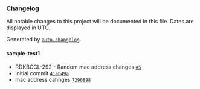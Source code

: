 ### Changelog

All notable changes to this project will be documented in this file. Dates are displayed in UTC.

Generated by [`auto-changelog`](https://github.com/CookPete/auto-changelog).

#### sample-test1

- RDKBCCL-292 - Random mac address changes  [`#5`](https://github.com/ksaipr036/broadband-utils/pull/5)
- Initial commit [`41ab49a`](https://github.com/ksaipr036/broadband-utils/commit/41ab49a126cef8d68f128799aae1e7b237e25939)
- mac address cahnges [`7290898`](https://github.com/ksaipr036/broadband-utils/commit/72908983137f2a00e48eb176619a3f905b01b538)
